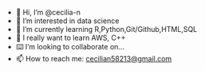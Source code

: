 - 👋 Hi, I’m @cecilia-n
- 🔗 I’m interested in data science 
- 🌱 I’m currently learning R,Python,Git/Github,HTML,SQL 
- 📑 I really want to learn AWS, C++
- ⌨️ I’m looking to collaborate on...
- 📫 How to reach me: cecilian58213@gmail.com

<!---
cecilia-n/cecilia-n is a ✨ special ✨ repository because its `README.md` (this file) appears on your GitHub profile.
You can click the Preview link to take a look at your changes.
--->
